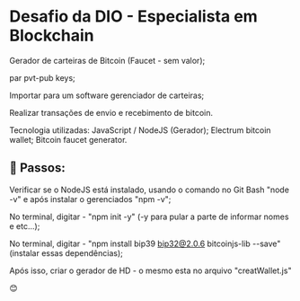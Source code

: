 # Desafio da DIO - Especialista em Blockchain

Gerador de carteiras de Bitcoin (Faucet - sem valor); 

par pvt-pub keys; 

Importar para um software gerenciador de carteiras; 

Realizar transações de envio e recebimento de bitcoin.

Tecnologia utilizadas:
JavaScript / NodeJS (Gerador); 
Electrum bitcoin wallet; 
Bitcoin faucet generator.


## 🚀 Passos: 

Verificar se o NodeJS está instalado, usando o comando no Git Bash "node -v" e após instalar o gerenciados "npm -v"; 

No terminal, digitar - "npm init -y" (-y para pular a parte de informar nomes e etc...); 

No terminal, digitar - "npm install bip39 bip32@2.0.6 bitcoinjs-lib --save" (instalar essas dependências); 

Após isso, criar o gerador de HD - o mesmo esta no arquivo "creatWallet.js"

😊
